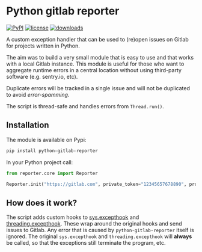 # Python gitlab reporter

[![PyPI](https://img.shields.io/pypi/v/python-gitlab-reporter)](https://pypi.org/project/python-gitlab-reporter/)
[![license](https://img.shields.io/pypi/l/python-gitlab-reporter)](https://github.com/M0r13n/python-gitlab-reporter/blob/master/LICENSE)
[![downloads](https://img.shields.io/pypi/dm/python-gitlab-reporter)](https://pypi.org/project/python_gitlab_reporter/)

A custom exception handler that can be used to (re)open issues on Gitlab for projects written in Python.

The aim was to build a very small module that is easy to use and that works with a local Gitlab instance.
This module is useful for those who want to aggregate runtime errors in a central location without
using third-party software (e.g. sentry.io, etc).

Duplicate errors will be tracked in a single issue and will not be duplicated to avoid *error-spamming*.

The script is thread-safe and handles errors from ``Thread.run()``.

## Installation

The module is available on Pypi:

````bash
pip install python-gitlab-reporter
````

In your Python project call:

```python
from reporter.core import Reporter

Reporter.init("https://gitlab.com", private_token="12345657678890", project_id=123456)
```


## How does it work?

The script adds custom hooks to [sys.excepthook](https://docs.python.org/3/library/sys.html#sys.excepthook) and
[threading.excepthook](https://docs.python.org/3/library/threading.html#threading.excepthook).
These wrap around the original hooks and send issues to Gitlab. Any error that is caused by `python-gitlab-reporter`
itself is ignored. The original `sys.excepthook` and `threading.excepthook` will **always** be called, so that
the exceptions still terminate the program, etc.